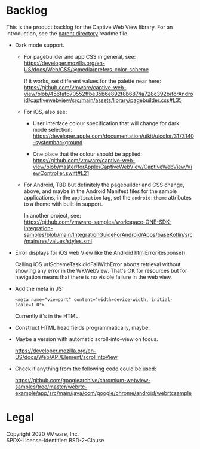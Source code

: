Backlog
=======
This is the product backlog for the Captive Web View library. For an
introduction, see the [parent directory](/../) readme file.

-   Dark mode support.

    -   For pagebuilder and app CSS in general, see:  
        https://developer.mozilla.org/en-US/docs/Web/CSS/@media/prefers-color-scheme

        If it works, set different values for the palette near here:  
        https://github.com/vmware/captive-web-view/blob/456faf670552ffbe35b6e892f8b6874a728c392b/forAndroid/captivewebview/src/main/assets/library/pagebuilder.css#L35
    
    -   For iOS, also see:

        -   User interface colour specification that will change for dark mode
            selection:  
            https://developer.apple.com/documentation/uikit/uicolor/3173140-systembackground

        -   One place that the colour should be applied:  
            https://github.com/vmware/captive-web-view/blob/master/forApple/CaptiveWebView/CaptiveWebView/ViewController.swift#L21

    -   For Android, TBD but definitely the pagebuilder and CSS change, above,
        and maybe in the Android Manifest files for the sample applications, in
        the `application` tag, set the `android:theme` attributes to a theme
        with built-in support.

        In another project, see:  
        https://github.com/vmware-samples/workspace-ONE-SDK-integration-samples/blob/main/IntegrationGuideForAndroid/Apps/baseKotlin/src/main/res/values/styles.xml

-   Error displays for iOS web View like the Android htmlErrorResponse().

    Calling iOS urlSchemeTask.didFailWithError aborts retrieval without showing
    any error in the WKWebView. That's OK for resources but for navigation means
    that there is no visible failure in the web view.

-   Add the meta in JS:

        <meta name="viewport" content="width=device-width, initial-scale=1.0">
    
    Currently it's in the HTML.

-   Construct HTML head fields programmatically, maybe.

-   Maybe a version with automatic scroll-into-view on focus.

    https://developer.mozilla.org/en-US/docs/Web/API/Element/scrollIntoView

-   Check if anything from the following code could be used:

    https://github.com/googlearchive/chromium-webview-samples/tree/master/webrtc-example/app/src/main/java/com/google/chrome/android/webrtcsample

Legal
=====
Copyright 2020 VMware, Inc.  
SPDX-License-Identifier: BSD-2-Clause
